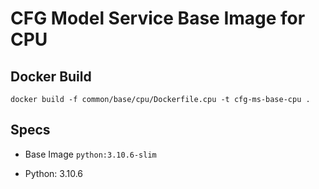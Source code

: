 # CFG Model Service Base Image for CPU

## Docker Build

`docker build -f common/base/cpu/Dockerfile.cpu -t cfg-ms-base-cpu .`

## Specs

- Base Image `python:3.10.6-slim`

- Python: 3.10.6

